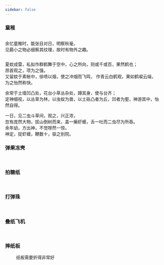 ```yaml
---
sidebar: false
---
```


### 童稚
<img :src="$withBase('./images/self-daily/home.jpeg')">

余忆童稚时，能张目对日，明察秋毫，  
见藐小之物必细察其纹理，故时有物外之趣。

<img :src="$withBase('./images/self-daily/home1.jpeg')">    

夏蚊成雷，私拟作群鹤舞于空中，心之所向，则或千或百，果然鹤也；  
昂首观之，项为之强。  
又留蚊于素帐中，徐喷以烟，使之冲烟而飞鸣，
作青云白鹤观，果如鹤唳云端，为之怡然称快。

余常于土墙凹凸处，花台小草丛杂处，蹲其身，使与台齐；  
定神细视，以丛草为林，以虫蚁为兽，以土砾凸者为丘，凹者为壑，神游其中，怡然自得。

一日，见二虫斗草间，观之，兴正浓，  
忽有庞然大物，拔山倒树而来，盖一癞虾蟆，舌一吐而二虫尽为所吞。  
余年幼，方出神，不觉呀然一惊。  
神定，捉虾蟆，鞭数十，驱之别院。

### 弹果冻壳
&emsp; &emsp; 

### 拍糖纸
&emsp; &emsp; 

### 打弹珠
&emsp; &emsp; 

### 叠纸飞机
&emsp; &emsp; 

### 摔纸板
&emsp; &emsp; 
纸板需要折得非常好